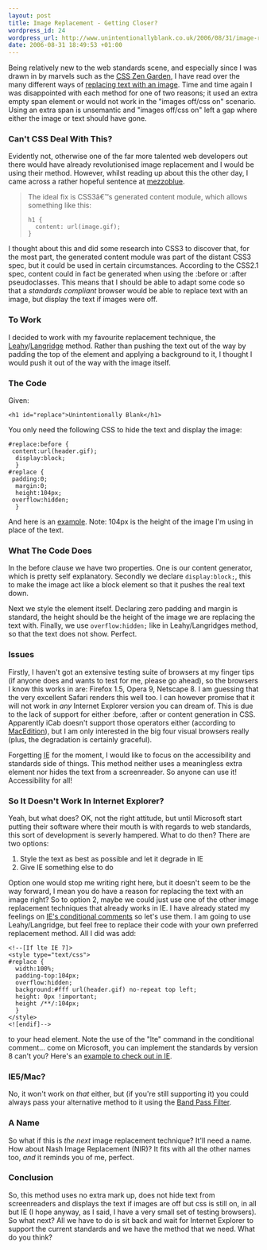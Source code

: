 ```yaml
---
layout: post
title: Image Replacement - Getting Closer?
wordpress_id: 24
wordpress_url: http://www.unintentionallyblank.co.uk/2006/08/31/image-replacement-getting-closer/
date: 2006-08-31 18:49:53 +01:00
---
```

<p>Being relatively new to the web standards scene, and especially since I was drawn in by marvels such as the <a href="http://www.csszengarden.com"><abbr title="Cascading Style Sheets">CSS</abbr> Zen Garden</a>, I have read over the many different ways of <a href="http://mezzoblue.com/tests/revised-image-replacement/index.php">replacing text with an image</a>. Time and time again I was disappointed with each method for one of two reasons; it used an extra empty span element or would not work in the "images off/css on" scenario. Using an extra span is unsemantic and "images off/css on" left a gap where either the image or text should have gone.</p>
<h3>Can't CSS Deal With This?</h3>
<p>Evidently not, otherwise one of the far more talented web developers out there would have already revolutionised image replacement and I would be using their method. However, whilst reading up about this the other day, I came across a rather hopeful sentence at <a href="http://www.mezzoblue.com/archives/2005/03/30/image_replac/">mezzoblue</a>.</p>
<blockquote><p>The ideal fix is CSS3â€™s generated content module, which allows something like this:
<pre><code>h1 {
  content: url(image.gif);
}</code></pre></p></blockquote>
<p>I thought about this and did some research into CSS3 to discover that, for the most part, the generated content module was part of the distant CSS3 spec, but it could be used in certain circumstances. According to the CSS2.1 spec, content could in fact be generated when using the :before or :after pseudoclasses. This means that I should be able to adapt some code so that a <em>standards compliant</em> browser would be able to replace text with an image, but display the text if images were off.</p>
<h3>To Work</h3>
<p>I decided to work with my favourite replacement technique, the <a href="http://www.moronicbajebus.com/playground/cssplay/image-replacement/">Leahy</a>/<a href="http://www.kryogenix.org/code/browser/lir/">Langridge</a> method. Rather than pushing the text out of the way by padding the top of the element and applying a background to it, I thought I would push it out of the way with the image itself.</p>
<h3>The Code</h3>
<p>Given:</p>
<pre><code>&lt;h1 id="replace"&gt;Unintentionally Blank&lt;/h1&gt;</code></pre>
<p>You only need the following CSS to hide the text and display the image:</p>
<pre><code>#replace:before {
 content:url(header.gif);
  display:block;
  }
#replace {
 padding:0;
  margin:0;
  height:104px;
 overflow:hidden;
  }</code></pre>
<p>And here is an <a href="http://test.unintentionallyblank.co.uk/nir.html">example</a>. Note: 104px is the height of the image I'm using in place of the text.</p>
<h3>What The Code Does</h3>
<p>In the before clause we have two properties. One is our content generator, which is pretty self explanatory. Secondly we declare <code class="inline">display:block;</code>, this to make the image act like a block element so that it pushes the real text down.</p>
<p>Next we style the element itself. Declaring zero padding and margin is standard, the height should be the height of the image we are replacing the text with. Finally, we use <code class="inline">overflow:hidden;</code> like in Leahy/Langridges method, so that the text does not show. Perfect.</p>
<h3>Issues</h3>
<p>Firstly, I haven't got an extensive testing suite of browsers at my finger tips (if anyone does and wants to test for me, please go ahead), so the browsers I know this works in are: Firefox 1.5, Opera 9, Netscape 8. I am guessing that the very excellent Safari renders this well too. I can however promise that it will not work in <em>any</em> Internet Explorer version you can dream of. This is due to the lack of support for either :before, :after or content generation in CSS. Apparently iCab doesn't support those operators either (according to <a href="http://www.macedition.com/cb/resources/css3support_selectors.html">MacEdition</a>), but I am only interested in the big four visual browsers really (plus, the degradation is certainly graceful).</p>
<p>Forgetting <abbr title="Internet Explorer">IE</abbr> for the moment, I would like to focus on the accessibility and standards side of things. This method neither uses a meaningless extra element nor hides the text from a screenreader. So anyone can use it! Accessibility for all!</p>
<h3>So It Doesn't Work In Internet Explorer?</h3>
<p>Yeah, but what does? OK, not the right attitude, but until Microsoft start putting their software where their mouth is with regards to web standards, this sort of development is severly hampered. What to do then? There are two options:</p>
<ol>
<li>Style the text as best as possible and let it degrade in IE</li>
<li>Give IE something else to do</li>
</ol>
<p>Option one would stop me writing right here, but it doesn't seem to be the way forward, I mean you do have a reason for replacing the text with an image right? So to option 2, maybe we could just use one of the other image replacement techniques that already works in IE. I have already stated my feelings on <a href="http://www.unintentionallyblank.co.uk/2006/08/14/if-internet-explorer-then-do-something-else/">IE's conditional comments</a> so let's use them. I am going to use Leahy/Langridge, but feel free to replace their code with your own preferred replacement method. All I did was add:</p>
<pre><code>&lt;!&#45;&#45;[If lte IE 7]&gt;
&lt;style type="text/css"&gt;
#replace {
  width:100%;
  padding-top:104px;
  overflow:hidden;
  background:#fff url(header.gif) no-repeat top left;
  height: 0px !important;
  height /**/:104px;
  }
&lt;/style&gt;
&lt;![endif]&#45;&#45;&gt;</code></pre>
<p>to your head element. Note the use of the "lte" command in the conditional comment... come on Microsoft, you can implement the standards by version 8 can't you? Here's an <a href="http://test.unintentionallyblank.co.uk/nir2.html">example to check out in IE</a>.</p>
<h3>IE5/Mac?</h3>
<p>No, it won't work on <em>that</em> either, but (if you're still supporting it) you could always pass your alternative method to it using the <a href="http://stopdesign.com/examples/ie5mac-bpf/">Band Pass Filter</a>.</p>
<h3>A Name</h3>
<p>So what if this is <em>the next</em> image replacement technique? It'll need a name. How about Nash Image Replacement (NIR)? It fits with all the other names too, <em>and</em> it reminds you of me, perfect.</p>
<h3>Conclusion</h3>
<p>So, this method uses no extra mark up, does not hide text from screenreaders and displays the text if images are off but css is still on, in all but IE (I hope anyway, as I said, I have a very small set of testing browsers). So what next? All we have to do is sit back and wait for Internet Explorer to support the current standards and we have the method that we need. What do you think?</p>
